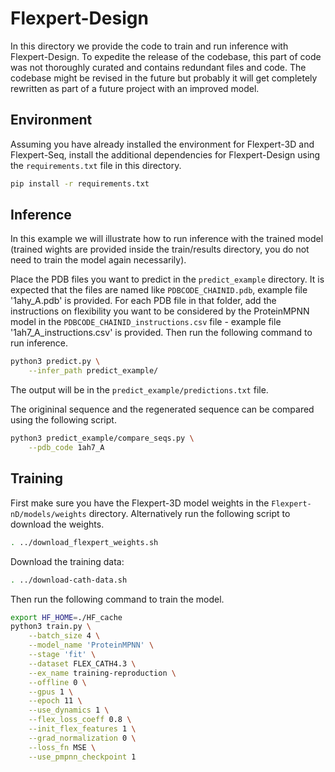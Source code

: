 # Flexpert-Design

In this directory we provide the code to train and run inference with Flexpert-Design. To expedite the release of the codebase, this part of code was not thoroughly curated and contains redundant files and code. The codebase might be revised in the future but probably it will get completely rewritten as part of a future project with an improved model.

## Environment

Assuming you have already installed the environment for Flexpert-3D and Flexpert-Seq, install the additional dependencies for Flexpert-Design using the `requirements.txt` file in this directory.

```bash
pip install -r requirements.txt
```


## Inference

In this example we will illustrate how to run inference with the trained model (trained wights are provided inside the train/results directory, you do not need to train the model again necessarily).

Place the PDB files you want to predict in the `predict_example` directory. It is expected that the files are named like `PDBCODE_CHAINID.pdb`, example file '1ahy_A.pdb' is provided. For each PDB file in that folder, add the instructions on flexibility you want to be considered by the ProteinMPNN model in the `PDBCODE_CHAINID_instructions.csv` file - example file '1ah7_A_instructions.csv' is provided. Then run the following command to run inference.

```bash
python3 predict.py \
    --infer_path predict_example/
```

The output will be in the `predict_example/predictions.txt` file.

The origininal sequence and the regenerated sequence can be compared using the following script.

```bash
python3 predict_example/compare_seqs.py \
    --pdb_code 1ah7_A
```

## Training

First make sure you have the Flexpert-3D model weights in the `Flexpert-nD/models/weights` directory. Alternatively run the following script to download the weights.

```bash
. ../download_flexpert_weights.sh
```

Download the training data:

```bash
. ../download-cath-data.sh
```

Then run the following command to train the model.

```bash
export HF_HOME=./HF_cache
python3 train.py \
    --batch_size 4 \
    --model_name 'ProteinMPNN' \
    --stage 'fit' \
    --dataset FLEX_CATH4.3 \
    --ex_name training-reproduction \
    --offline 0 \
    --gpus 1 \
    --epoch 11 \
    --use_dynamics 1 \
    --flex_loss_coeff 0.8 \
    --init_flex_features 1 \
    --grad_normalization 0 \
    --loss_fn MSE \
    --use_pmpnn_checkpoint 1
```